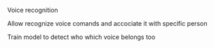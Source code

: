 Voice recognition

Allow recognize voice comands and accociate it with specific person

Train model to detect who which voice belongs too
